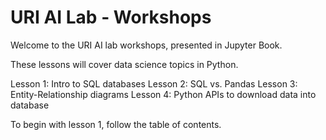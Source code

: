 URI AI Lab - Workshops
============================

Welcome to the URI AI lab workshops, presented in Jupyter Book.  

These lessons will cover data science topics in Python.

Lesson 1: Intro to SQL databases
Lesson 2: SQL vs. Pandas
Lesson 3: Entity-Relationship diagrams
Lesson 4: Python APIs to download data into database

To begin with lesson 1, follow the table of contents.
